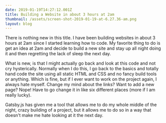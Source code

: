```yaml
---
date: 2019-01-19T14:27:12.001Z
title: Building a Website in about 3 hours at 2am
thumbnail: /assets/screen-shot-2019-01-19-at-6.27.36-am.png
layout: blog
---
```

There is nothing new in this title. I have been building websites in about 3 hours at 2am since I started learning how to code. My favorite thing to do is get an idea at 2am and decide to build a new site and stay up all night doing it and then regretting the lack of sleep the next day. 

What is new, is that I might actually go back and look at this code and not cry hysterically. Normally when I do this, I go back to the basics and totally hand code the site using all static HTML and CSS and no fancy build tools or anything. Which is fine, but if I ever want to work on the project again, I always hate myself. Change my mind about the links? Want to add a new page? Nope! Have to go change it in like six different places (more if I am really lucky). 

Gatsby.js has given me a tool that allows me to do my whole middle of the night, crazy building of a project, but it allows me to do so in a way that doesn't make me hate looking at it the next day.
